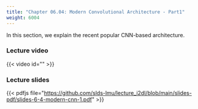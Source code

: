 ```yaml
---
title: "Chapter 06.04: Modern Convolutional Architecture - Part1"
weight: 6004
---
```

In this section, we explain the recent popular CNN-based architecture.

<!--more-->

### Lecture video

{{< video id="" >}}

### Lecture slides

{{< pdfjs file="https://github.com/slds-lmu/lecture_i2dl/blob/main/slides-pdf/slides-6-4-modern-cnn-1.pdf" >}}

